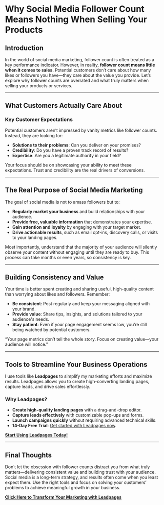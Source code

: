 # Why Social Media Follower Count Means Nothing When Selling Your Products

## Introduction

In the world of social media marketing, follower count is often treated as a key performance indicator. However, in reality, **follower count means little when it comes to sales**. Potential customers don’t care about how many likes or followers you have—they care about the value you provide. Let’s explore why follower counts are overrated and what truly matters when selling your products or services.

---

## What Customers Actually Care About

### Key Customer Expectations
Potential customers aren’t impressed by vanity metrics like follower counts. Instead, they are looking for:
- **Solutions to their problems**: Can you deliver on your promises?
- **Credibility**: Do you have a proven track record of results?
- **Expertise**: Are you a legitimate authority in your field?

Your focus should be on showcasing your ability to meet these expectations. Trust and credibility are the real drivers of conversions.

---

## The Real Purpose of Social Media Marketing

The goal of social media is not to amass followers but to:
- **Regularly market your business** and build relationships with your audience.
- **Provide free, valuable information** that demonstrates your expertise.
- **Gain attention and loyalty** by engaging with your target market.
- **Drive actionable results**, such as email opt-ins, discovery calls, or visits to your landing pages.

Most importantly, understand that the majority of your audience will silently observe your content without engaging until they are ready to buy. This process can take months or even years, so consistency is key.

---

## Building Consistency and Value

Your time is better spent creating and sharing useful, high-quality content than worrying about likes and followers. Remember:
- **Be consistent**: Post regularly and keep your messaging aligned with your brand.
- **Provide value**: Share tips, insights, and solutions tailored to your audience's needs.
- **Stay patient**: Even if your page engagement seems low, you’re still being watched by potential customers.

“Your page metrics don’t tell the whole story. Focus on creating value—your audience will notice.”

---

## Tools to Streamline Your Business Operations

I use tools like **Leadpages** to simplify my marketing efforts and maximize results. Leadpages allows you to create high-converting landing pages, capture leads, and drive sales effortlessly.

### Why Leadpages?
- **Create high-quality landing pages** with a drag-and-drop editor.
- **Capture leads effectively** with customizable pop-ups and forms.
- **Launch campaigns quickly** without requiring advanced technical skills.
- **14-Day Free Trial**: [Get started with Leadpages now](https://bit.ly/LEadPages).

[**Start Using Leadpages Today!**](https://bit.ly/LEadPages)

---

## Final Thoughts

Don’t let the obsession with follower counts distract you from what truly matters—delivering consistent value and building trust with your audience. Social media is a long-term strategy, and results often come when you least expect them. Use the right tools and focus on solving your customers’ problems to achieve meaningful growth in your business.

[**Click Here to Transform Your Marketing with Leadpages**](https://bit.ly/LEadPages)
